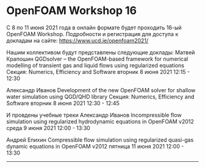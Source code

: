 ﻿OpenFOAM Workshop 16
=================
С 8 по 11 июня 2021 года в онлайн формате будет проходить 16-ый OpenFOAM Workshop.
Подробности и регистрация для доступа к докладам на сайте: https://www.ucd.ie/openfoam2021/

Нашим коллективом будут представлены следующие доклады:
Матвей Крапошин 
QGDsolver – the OpenFOAM-based framework for numerical modelling of transient gas and liquid flows using regularized equations 
Секция: Numerics, Efficiency and Software 
вторник 8 июня 2021 12:15 - 12:30 

Александр Иванов
Development of the new OpenFOAM solver for shallow water simulation using QGD/QHD library 
Секция: Numerics, Efficiency and Software 
вторник 8 июня 2021 12:30 - 12:45 

И провдены учебные треки
Александр Иванов
Incompressible flow simulation using regularized hydrodynamic equations in OpenFOAM v2012 
среда 9 июня 2021  	12:00 - 13:30

Андрей Епихин
Compressible flow simulation using regularized quasi-gas dynamic equations in OpenFOAM v2012 
пятница 11 июня 2021 12:00 - 13:30

______________________________________________
